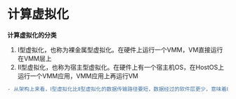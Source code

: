 # 计算虚拟化

**计算虚拟化的分类**

1. Ⅰ型虚拟化，也称为裸金属型虚拟化。在硬件上运行一个VMM，VM直接运行在VMM层上
2. Ⅱ型虚拟化，也称为宿主型虚拟化。在硬件上有一个宿主机OS，在HostOS上运行一个VMM应用，VMM应用上再运行VM

```diff
- 从架构上来看，Ⅰ型虚拟化比Ⅱ型虚拟化的数据传输路径要短，数据经过的软件层更少，意味着Ⅰ型虚拟化的性能更强
```


